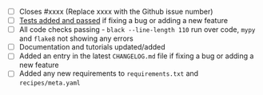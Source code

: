- [ ] Closes #xxxx (Replace xxxx with the Github issue number)
- [ ] [Tests added and passed](https://docs.openghg.org/development/python_devel.html#testing) if fixing a bug or adding a new feature
- [ ] All code checks passing - `black --line-length 110` run over code, `mypy` and `flake8` not showing any errors
- [ ] Documentation and tutorials updated/added
- [ ] Added an entry in the latest `CHANGELOG.md` file if fixing a bug or adding a new feature
- [ ] Added any new requirements to `requirements.txt` and `recipes/meta.yaml`
